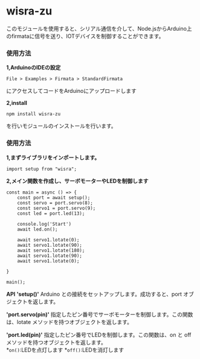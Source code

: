# wisra-zu
このモジュールを使用すると、シリアル通信を介して、Node.jsからArduino上のfirmataに信号を送り、IOTデバイスを制御することができます。


### 使用方法
**1,ArduinoのIDEの設定**
```
File > Examples > Firmata > StandardFirmata
```
にアクセスしてコードをArduinoにアップロードします

**2,install**
```
npm install wisra-zu
```
を行いモジュールのインストールを行います。



### 使用方法
**1,まずライブラリをインポートします。**
```
import setup from "wisra";
```

**2,メイン関数を作成し、サーボモーターやLEDを制御します**
```
const main = async () => {
    const port = await setup();  
    const servo = port.servo(8);
    const servo1 = port.servo(9);
    const led = port.led(13);

    console.log('Start')
    await led.on();
    
    await servo1.lotate(0);
    await servo1.lotate(90);
    await servo1.lotate(180);
    await servo1.lotate(90);
    await servo1.lotate(0);
    
}

main();

```

**API**
**'setup()'**
Arduino との接続をセットアップします。成功すると、port オブジェクトを返します。 

**'port.servo(pin)'**
指定したピン番号でサーボモーターを制御します。この関数は、lotate メソッドを持つオブジェクトを返します。  

**'port.led(pin)'**
指定したピン番号でLEDを制御します。この関数は、on と off メソッドを持つオブジェクトを返します。  
*`on()`:LEDを点灯します
*`off()`:LEDを消灯します
